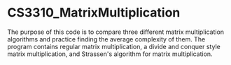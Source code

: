 # CS3310_MatrixMultiplication
The purpose of this code is to compare three different matrix multiplication algorithms and practice finding the average complexity of them.
The program contains regular matrix multiplication, a divide and conquer style matrix multiplication, and Strassen's algorithm for matrix multiplication.
